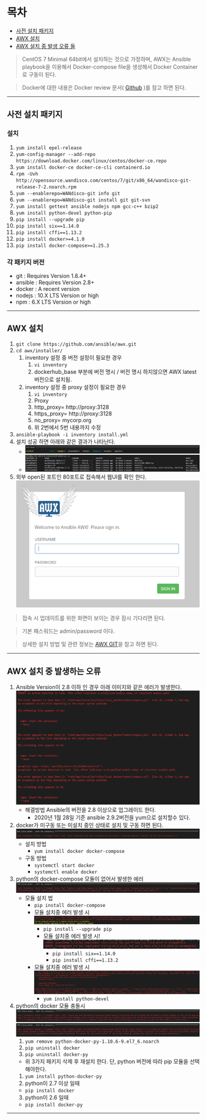 # 목차
- [사전 설치 패키지](#1)
- [AWX 설치](#2)
- [AWX 설치 중 발생 오류 들](#3)

> CentOS 7 Minimal 64bit에서 설치하는 것으로 가정하며, AWX는 Ansible playbook을 이용해서 Docker-compose file을 생성해서 Docker Container로 구동이 된다.

> Docker에 대한 내용은 Docker review 문서( [Github](https://github.com/andrewjin89/Docker_Review) )를 참고 하면 된다.

---

<a name="1"></a>

## 사전 설치 패키지

### 설치
1. `yum install epel-release`
2. `yum-config-manager --add-repo https://download.docker.com/linux/centos/docker-ce.repo`
3. `yum install docker-ce docker-ce-cli containerd.io`
4. `rpm -Uvh http://opensource.wandisco.com/centos/7/git/x86_64/wandisco-git-release-7-2.noarch.rpm`
5. `yum --enablerepo=WANdisco-git info git`
6. `yum --enablerepo=WANdisco-git install git git-svn`
7. `yum install gettext ansible nodejs npm gcc-c++ bzip2`
8. `yum install python-devel python-pip`
9. `pip install --upgrade pip`
10. `pip install six==1.14.0`
11. `pip install cffi==1.13.2`
12. `pip install docker>=4.1.0`
13. `pip install docker-compose>=1.25.3`

### 각 패키지 버전
- git : Requires Version 1.8.4+
- ansible : Requires Version 2.8+
- docker : A recent version
- nodejs : 10.X LTS Version or high
- npm : 6.X LTS Version or high

---

<a name="2"></a>

## AWX 설치
1. `git clone https://github.com/ansible/awx.git`
2. `cd awx/installer/`
   1. inventory 설정 중 버전 설정이 필요한 경우
      1. `vi inventory`
      2. dockerhub_base 부분에 버전 명시 / 버전 명시 하지않으면 AWX latest 버전으로 설치됨.
   2. inventory 설정 중 proxy 설정이 필요한 경우
      1. `vi inventory`
      2. Proxy
      3. http_proxy= http://proxy:3128
      4. https_proxy= http://proxy:3128
      5. no_proxy= mycorp.org
      6. 위 2번에서 5번 내용까지 수정
3. `ansible-playbook -i inventory install.yml`
4. 설치 성공 하면 아래와 같은 결과가 나타난다.
   - ![](images/2020-01-28-16-24-27.png)
   - ![](images/2020-01-28-16-24-48.png)
5. 외부 open된 포트인 80포트로 접속해서 웹UI를 확인 한다.![](images/2020-01-29-09-41-12.png)
> 접속 시 업데이트를 위한 화면이 보이는 경우 잠시 기다리면 된다.

> 기본 패스워드는 admin/password 이다.

> 상세한 설치 방법 및 관련 정보는 [AWX GIT](https://github.com/ansible/awx/blob/accf000bdf5acdec46080e71f6d5650e62188764/INSTALL.md#installing-awx)을 참고 하면 된다.
---

<a name="3"></a>

## AWX 설치 중 발생하는 오류

1. Ansible Version이 2.8 이하 인 경우 아래 이미지와 같은 에러가 발생한다.![](images/2020-01-28-15-29-12.png)
   - 해결방법 Ansible의 버전을 2.8 이상으로 업그레이드 한다.
     - 2020년 1월 28일 기준 ansible 2.9.2버전을 yum으로 설치할수 있다.
2. docker가 미구동 또는 미설치 중인 상태로 설치 및 구동 하면 된다.![](images/2020-01-28-15-33-47.png)
   - 설치 방법
     - `yum install docker docker-compose`
   - 구동 방법
     - `systemctl start docker`
     - `systemctl enable docker`
3. python의 docker-compose 모듈이 없어서 발생한 에러![](images/2020-01-28-15-38-59.png)
   - 모듈 설치 법
     - `pip install docker-compose`
     - 모듈 설치중 에러 발생 시![](images/2020-01-28-15-42-12.png)
       - `pip install --upgrade pip`
       - 모듈 설치중 에러 발생 시!![](images/2020-01-28-16-02-53.png)
         - `pip install six==1.14.0`
         - `pip install cffi==1.13.2`
     - 모듈 설치중 에러 발생 시![](images/2020-01-28-16-06-29.png)
       - `yum install python-devel`
4. python의 docker 모듈 충돌시 ![](images/2020-01-28-16-09-40.png)![](images/2020-01-28-16-17-02.png)
   1. `yum remove python-docker-py-1.10.6-9.el7_6.noarch`
   2. `pip uninstall docker`
   3. `pip uninstall docker-py`
   - 위 3가지 패키지 삭제 후 재설치 한다. 단, python 버전에 따라 pip 모듈을 선택해야한다.
   1. `yum install python-docker-py`
   2. python이 2.7 이상 일때
     - `pip install docker`
   3. python이 2.6 일때
     - `pip install docker-py`
---